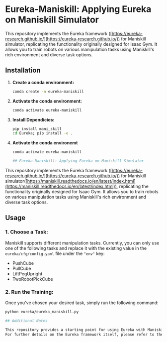 # Eureka-Maniskill: Applying Eureka on Maniskill Simulator

This repository implements the Eureka framework ([https://eureka-research.github.io/](https://eureka-research.github.io/)) for Maniskill simulator, replicating the functionality originally designed for Isaac Gym. It allows you to train robots on various manipulation tasks using Maniskill's rich environment and diverse task options.

## Installation

1. **Create a conda environment:**

   ```bash
   conda create -n eureka-maniskill

2. **Activate the conda environment:**
   ```bash
   conda activate eureka-maniskill

3. **Install Dependicies:**

   ```bash
   pip install mani_skill
   cd Eureka; pip install -e .

4. **Activate the conda environemt**
   ```bash
   conda activate eureka-maniskill

   ## Eureka-Maniskill: Applying Eureka on Maniskill Simulator

This repository implements the Eureka framework ([https://eureka-research.github.io/](https://eureka-research.github.io/)) for Maniskill simulator([https://maniskill.readthedocs.io/en/latest/index.html](https://maniskill.readthedocs.io/en/latest/index.html)), replicating the functionality originally designed for Isaac Gym. It allows you to train robots on various manipulation tasks using Maniskill's rich environment and diverse task options.

## Usage

### 1. Choose a Task:

Maniskill supports different manipulation tasks. Currently, you can only use one of the following tasks and replace it with the existing value in the `eureka/cfg/config.yaml` file under the `"env"` key:

* PushCube
* PullCube
* LiftPegUpright
* TwoRobotPickCube

### 2. Run the Training:

Once you've chosen your desired task, simply run the following command:

```bash
python eureka/eureka_maniskill.py

## Additional Notes

This repository provides a starting point for using Eureka with Maniskill. Feel free to modify the configuration and experiment with different hyperparameters.
For further details on the Eureka framework itself, please refer to the original project's documentation: https://eureka-research.github.io/
